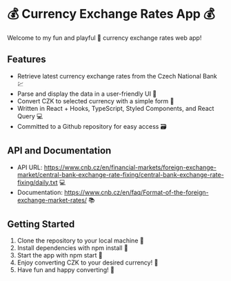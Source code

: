 # 💰 Currency Exchange Rates App 💰

Welcome to my fun and playful 🎉 currency exchange rates web app!

## Features
- Retrieve latest currency exchange rates from the Czech National Bank 💹
- Parse and display the data in a user-friendly UI 🧐
- Convert CZK to selected currency with a simple form 💸
- Written in React + Hooks, TypeScript, Styled Components, and React Query 💻
- Committed to a Github repository for easy access 🗃️

## API and Documentation
- API URL: https://www.cnb.cz/en/financial-markets/foreign-exchange-market/central-bank-exchange-rate-fixing/central-bank-exchange-rate-fixing/daily.txt 💻
- Documentation: https://www.cnb.cz/en/faq/Format-of-the-foreign-exchange-market-rates/ 📚

## Getting Started
1. Clone the repository to your local machine 💾 
2. Install dependencies with npm install 🔧
3. Start the app with npm start 🚀
4. Enjoy converting CZK to your desired currency! 🎉
5. Have fun and happy converting! 🙌
